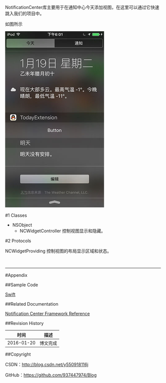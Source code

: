 NotificationCenter库主要用于在通知中心今天添加视图，在这里可以通过它快速跳入我们的项目中。

如图所示

![](https://raw.githubusercontent.com/937447974/Blog/master/Resources/2016012001.jpg)


#1 Classes

- NSObject
    - NCWidgetController 控制视图显示和隐藏。

#2 Protocols

NCWidgetProviding 控制视图的布局显示区域和状态。


&#160;

----------

#Appendix

##Sample Code

[Swift](https://github.com/937447974/Swift)

##Related Documentation

[Notification Center Framework Reference](https://developer.apple.com/library/ios/documentation/NotificationCenter/Reference/NotificationCenter_Framework/index.html)

##Revision History

| 时间 | 描述 |
| ---- | ---- |
| 2016-01-20 | 博文完成 |

##Copyright

CSDN：http://blog.csdn.net/y550918116j

GitHub：https://github.com/937447974/Blog